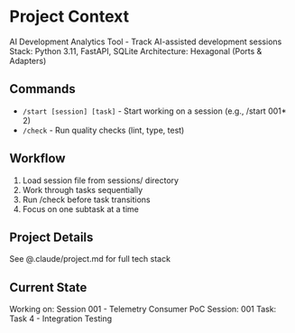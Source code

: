 # Project Context

AI Development Analytics Tool - Track AI-assisted development sessions
Stack: Python 3.11, FastAPI, SQLite
Architecture: Hexagonal (Ports & Adapters)

## Commands
- `/start [session] [task]` - Start working on a session (e.g., /start 001* 2)
- `/check` - Run quality checks (lint, type, test)

## Workflow
1. Load session file from sessions/ directory
2. Work through tasks sequentially
3. Run /check before task transitions
4. Focus on one subtask at a time

## Project Details
See @.claude/project.md for full tech stack

## Current State
Working on: Session 001 - Telemetry Consumer PoC
Session: 001
Task: Task 4 - Integration Testing